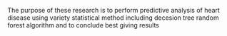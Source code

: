 The purpose of these research is to  perform predictive analysis of heart disease using variety  statistical method including decesion tree random forest algorithm and to conclude best giving results 
